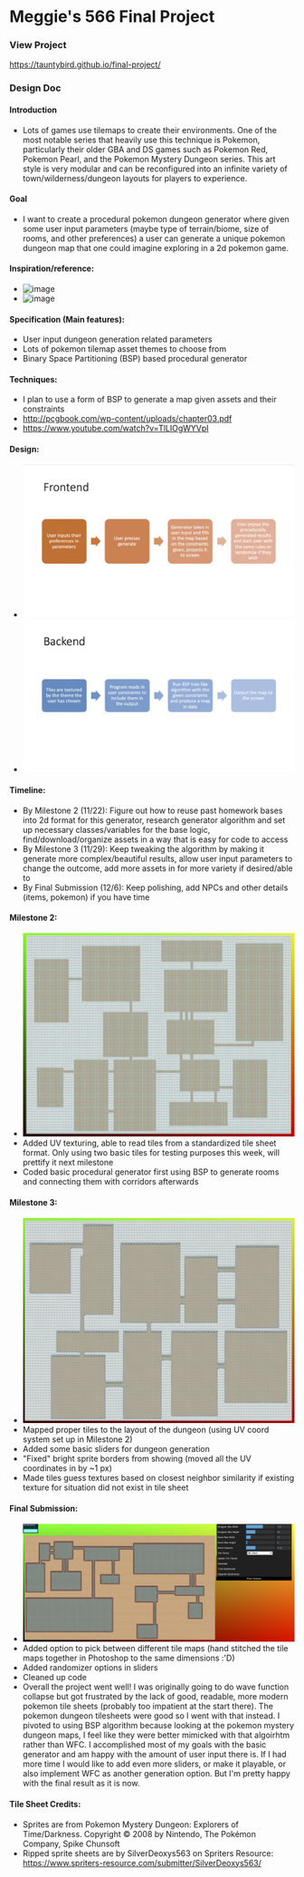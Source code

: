 # Meggie's 566 Final Project


### View Project
https://tauntybird.github.io/final-project/

### Design Doc

#### Introduction
- Lots of games use tilemaps to create their environments. One of the most notable series that heavily use this technique is Pokemon, particularly their older GBA and DS games such as Pokemon Red, Pokemon Pearl, and the Pokemon Mystery Dungeon series. This art style is very modular and can be reconfigured into an infinite variety of town/wilderness/dungeon layouts for players to experience.

#### Goal
- I want to create a procedural pokemon dungeon generator where given some user input parameters (maybe type of terrain/biome, size of rooms, and other preferences) a user can generate a unique pokemon dungeon map that one could imagine exploring in a 2d pokemon game.

#### Inspiration/reference:
- ![image](http://www.psypokes.com/dungeon/dungeon/layout1.png)
- ![image](http://www.psypokes.com/dungeon/dungeon/layout2.png)

#### Specification (Main features):
- User input dungeon generation related parameters
- Lots of pokemon tilemap asset themes to choose from
- Binary Space Partitioning (BSP) based procedural generator

#### Techniques:
- I plan to use a form of BSP to generate a map given assets and their constraints
- http://pcgbook.com/wp-content/uploads/chapter03.pdf
- https://www.youtube.com/watch?v=TlLIOgWYVpI

#### Design:
- ![image](frontend.png)
- ![image](backend.png)

#### Timeline:
- By Milestone 2 (11/22): Figure out how to reuse past homework bases into 2d format for this generator, research generator algorithm and set up necessary classes/variables for the base logic, find/download/organize assets in a way that is easy for code to access
- By Milestone 3 (11/29): Keep tweaking the algorithm by making it generate more complex/beautiful results, allow user input parameters to change the outcome, add more assets in for more variety if desired/able to
- By Final Submission (12/6): Keep polishing, add NPCs and other details (items, pokemon) if you have time

#### Milestone 2:
- ![image](milestone2.png)
- Added UV texturing, able to read tiles from a standardized tile sheet format. Only using two basic tiles for testing purposes this week, will prettify it next milestone
- Coded basic procedural generator first using BSP to generate rooms and connecting them with corridors afterwards

#### Milestone 3:
- ![image](milestone3.png)
- Mapped proper tiles to the layout of the dungeon (using UV coord system set up in Milestone 2)
- Added some basic sliders for dungeon generation
- "Fixed" bright sprite borders from showing (moved all the UV coordinates in by ~1 px)
- Made tiles guess textures based on closest neighbor similarity if existing texture for situation did not exist in tile sheet

#### Final Submission:
- ![image](final.png)
- Added option to pick between different tile maps (hand stitched the tile maps together in Photoshop to the same dimensions :'D)
- Added randomizer options in sliders
- Cleaned up code
- Overall the project went well! I was originally going to do wave function collapse but got frustrated by the lack of good, readable, more modern pokemon tile sheets (probably too impatient at the start there). The pokemon dungeon tilesheets were good so I went with that instead. I pivoted to using BSP algorithm because looking at the pokemon mystery dungeon maps, I feel like they were better mimicked with that algoirhtm rather than WFC. I accomplished most of my goals with the basic generator and am happy with the amount of user input there is. If I had more time I would like to add even more sliders, or make it playable, or also implement WFC as another generation option. But I'm pretty happy with the final result as it is now.

#### Tile Sheet Credits:
- Sprites are from Pokemon Mystery Dungeon: Explorers of Time/Darkness. Copyright © 2008 by Nintendo, The Pokémon Company, Spike Chunsoft
- Ripped sprite sheets are by SilverDeoxys563 on Spriters Resource: https://www.spriters-resource.com/submitter/SilverDeoxys563/